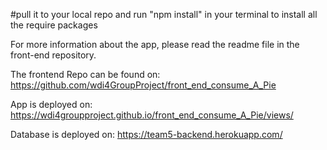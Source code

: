 #pull it to your local repo and run "npm install" in your terminal to install all the require packages

For more information about the app, please read the readme file in the front-end repository.

The frontend Repo can be found on: https://github.com/wdi4GroupProject/front_end_consume_A_Pie

App is deployed on: https://wdi4groupproject.github.io/front_end_consume_A_Pie/views/

Database is deployed on: https://team5-backend.herokuapp.com/

